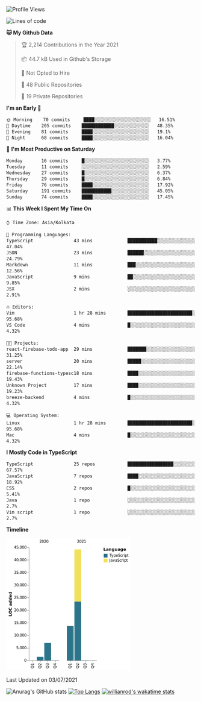 <!--START_SECTION:waka-->
![Profile Views](http://img.shields.io/badge/Profile%20Views-0-blue)

![Lines of code](https://img.shields.io/badge/From%20Hello%20World%20I%27ve%20Written-66336%20lines%20of%20code-blue)

**🐱 My Github Data** 

> 🏆 2,214 Contributions in the Year 2021
 > 
> 📦 44.7 kB Used in Github's Storage 
 > 
> 🚫 Not Opted to Hire
 > 
> 📜 48 Public Repositories 
 > 
> 🔑 19 Private Repositories  
 > 
**I'm an Early 🐤** 

```text
🌞 Morning    70 commits     ████░░░░░░░░░░░░░░░░░░░░░   16.51% 
🌆 Daytime    205 commits    ████████████░░░░░░░░░░░░░   48.35% 
🌃 Evening    81 commits     ████░░░░░░░░░░░░░░░░░░░░░   19.1% 
🌙 Night      68 commits     ████░░░░░░░░░░░░░░░░░░░░░   16.04%

```
📅 **I'm Most Productive on Saturday** 

```text
Monday       16 commits     █░░░░░░░░░░░░░░░░░░░░░░░░   3.77% 
Tuesday      11 commits     ░░░░░░░░░░░░░░░░░░░░░░░░░   2.59% 
Wednesday    27 commits     █░░░░░░░░░░░░░░░░░░░░░░░░   6.37% 
Thursday     29 commits     █░░░░░░░░░░░░░░░░░░░░░░░░   6.84% 
Friday       76 commits     ████░░░░░░░░░░░░░░░░░░░░░   17.92% 
Saturday     191 commits    ███████████░░░░░░░░░░░░░░   45.05% 
Sunday       74 commits     ████░░░░░░░░░░░░░░░░░░░░░   17.45%

```


📊 **This Week I Spent My Time On** 

```text
⌚︎ Time Zone: Asia/Kolkata

💬 Programming Languages: 
TypeScript               43 mins             ███████████░░░░░░░░░░░░░░   47.04% 
JSON                     23 mins             ██████░░░░░░░░░░░░░░░░░░░   24.79% 
Markdown                 11 mins             ███░░░░░░░░░░░░░░░░░░░░░░   12.56% 
JavaScript               9 mins              ██░░░░░░░░░░░░░░░░░░░░░░░   9.85% 
JSX                      2 mins              ░░░░░░░░░░░░░░░░░░░░░░░░░   2.91%

🔥 Editors: 
Vim                      1 hr 28 mins        ████████████████████████░   95.68% 
VS Code                  4 mins              █░░░░░░░░░░░░░░░░░░░░░░░░   4.32%

🐱‍💻 Projects: 
react-firebase-todo-app  29 mins             ███████░░░░░░░░░░░░░░░░░░   31.25% 
server                   20 mins             █████░░░░░░░░░░░░░░░░░░░░   22.14% 
firebase-functions-typesc18 mins             ████░░░░░░░░░░░░░░░░░░░░░   19.43% 
Unknown Project          17 mins             ████░░░░░░░░░░░░░░░░░░░░░   19.23% 
breeze-backend           4 mins              █░░░░░░░░░░░░░░░░░░░░░░░░   4.32%

💻 Operating System: 
Linux                    1 hr 28 mins        ████████████████████████░   95.68% 
Mac                      4 mins              █░░░░░░░░░░░░░░░░░░░░░░░░   4.32%

```

**I Mostly Code in TypeScript** 

```text
TypeScript               25 repos            █████████████████░░░░░░░░   67.57% 
JavaScript               7 repos             ████░░░░░░░░░░░░░░░░░░░░░   18.92% 
CSS                      2 repos             █░░░░░░░░░░░░░░░░░░░░░░░░   5.41% 
Java                     1 repo              ░░░░░░░░░░░░░░░░░░░░░░░░░   2.7% 
Vim script               1 repo              ░░░░░░░░░░░░░░░░░░░░░░░░░   2.7%

```


**Timeline**

![Chart not found](https://raw.githubusercontent.com/wise-introvert/wise-introvert/master/charts/bar_graph.png) 


 Last Updated on 03/07/2021
<!--END_SECTION:waka-->
![Anurag's GitHub stats](https://github-readme-stats.vercel.app/api?username=wise-introvert&count_private=true&show_icons=true)
[![Top Langs](https://github-readme-stats.vercel.app/api/top-langs/?username=wise-introvert&langs_count=10)](https://github.com/anuraghazra/github-readme-stats)
[![willianrod's wakatime stats](https://github-readme-stats.vercel.app/api/wakatime?username=wiseintrovert)](https://github.com/anuraghazra/github-readme-stats)
